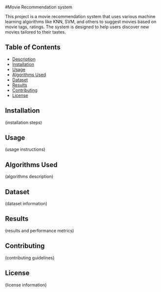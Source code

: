 #Movie Recommendation system

This project is a movie recommendation system that uses various machine learning algorithms like KNN, SVM, and others to suggest movies based on movie tags, ratings. The system is designed to help users discover new movies tailored to their tastes.

## Table of Contents
- [Description](#description)
- [Installation](#installation)
- [Usage](#usage)
- [Algorithms Used](#algorithms-used)
- [Dataset](#dataset)
- [Results](#results)
- [Contributing](#contributing)
- [License](#license)

## Installation
(installation steps)

## Usage
(usage instructions)

## Algorithms Used
(algorithms description)

## Dataset
(dataset information)

## Results
(results and performance metrics)

## Contributing
(contributing guidelines)

## License
(license information)
